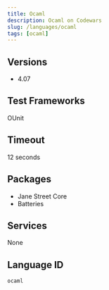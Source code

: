 ```yaml
---
title: Ocaml
description: Ocaml on Codewars
slug: /languages/ocaml
tags: [ocaml]
---
```



## Versions

- 4.07

## Test Frameworks
OUnit

## Timeout
12 seconds

## Packages
- Jane Street Core
- Batteries

## Services
None

## Language ID

`ocaml`
